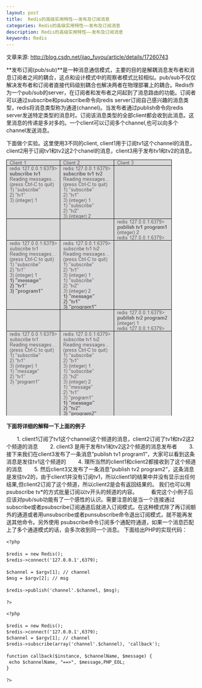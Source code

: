 ```yaml
---
layout: post
title:  Redis的高级实用特性——发布及订阅消息
categories: Redis的高级实用特性——发布及订阅消息
description: Redis的高级实用特性——发布及订阅消息
keywords: Redis
---
```


文章来源: http://blog.csdn.net/jiao_fuyou/article/details/17260743

**发布订阅(pub/sub)**是一种消息通信模式，主要的目的是解耦消息发布者和消息订阅者之间的耦合，这点和设计模式中的观察者模式比较相似。pub/sub不仅仅解决发布者和订阅者直接代码级别耦合也解决两者在物理部署上的耦合。Redis作为一个pub/sub的server，在订阅者和发布者之间起到了消息路由的功能。订阅者可以通过subscribe和psubscribe命令向redis server订阅自己感兴趣的消息类型，redis将消息类型称为通道(channel)。当发布者通过publish命令向redis server发送特定类型的消息时。订阅该消息类型的全部client都会收到此消息。这里消息的传递是多对多的。一个client可以订阅多个channel,也可以向多个channel发送消息。

下面做个实验。这里使用3不同的client, client1用于订阅tv1这个channel的消息，client2用于订阅tv1和tv2这2个chanel的消息，client3用于发布tv1和tv2的消息。

![](/images/posts/15019161162397.jpg)


**下面将详细的解释一下上面的例子**

　　1. client1订阅了tv1这个channel这个频道的消息，client2订阅了tv1和tv2这2个频道的消息
　　2. client3 是用于发布tv1和tv2这2个频道的消息发布者
　　3. 接下来我们在client3发布了一条消息”publish tv1 program1”，大家可以看到这条消息是发往tv1这个频道的
　　4. 理所当然的client1和client2都接收到了这个频道的消息
　　5. 然后client3又发布了一条消息”publish tv2 program2”，这条消息是发往tv2的，由于client1并没有订阅tv1，所以client1的结果中并没有显示出任何结果,但client2订阅了这个频道，所以client2是会有返回结果的。
我们也可以用psubscribe tv*的方式批量订阅以tv开头的频道的内容。
　　
看完这个小例子后应该对pub/sub功能有了一个感性的认识。需要注意的是当一个连接通过subscribe或者psubscribe订阅通道后就进入订阅模式。在这种模式除了再订阅额外的通道或者用unsubscribe或者punsubscribe命令退出订阅模式，就不能再发送其他命令。另外使用 psubscribe命令订阅多个通配符通道，如果一个消息匹配上了多个通道模式的话，会多次收到同一个消息。
下面给出PHP的实现代码：


```
<?php  
  
$redis = new Redis();  
$redis->connect('127.0.0.1',6379);  
  
$channel = $argv[1]; // channel  
$msg = $argv[2]; // msg  
  
$redis->publish('channel'.$channel, $msg);  
  
?>  
```

```
<?php  
  
$redis = new Redis();  
$redis->connect('127.0.0.1',6379);  
$channel = $argv[1]; // channel  
$redis->subscribe(array('channel'.$channel), 'callback');  
  
function callback($instance, $channelName, $message) {  
 echo $channelName, "==>", $message,PHP_EOL;  
}  
  
?>  
```


